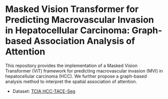 # Masked Vision Transformer for Predicting Macrovascular Invasion in Hepatocellular Carcinoma: Graph-based Association Analysis of Attention

This repository provides the implementation of a Masked Vision Transformer (ViT) framework for predicting macrovascular invasion (MVI) in hepatocellular carcinoma (HCC). We further propose a graph-based analysis method to interpret the spatial association of attention.

- Dataset: [TCIA HCC-TACE-Seg]([https://wiki.cancerimagingarchive.net/display/Public/HCC-TACE-Seg](https://www.cancerimagingarchive.net/collection/hcc-tace-seg/))
